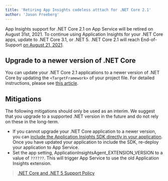 ```yaml
---
title: 'Retiring App Insights codeless atttach for .NET Core 2.1'
author: 'Jason Freeberg'
---
```


App Insights support for .NET Core 2.1 on App Service will be retired on August 31st, 2021. To continue using Application Insights for your .NET Core apps, update to .NET Core 3.1, or .NET 5. .NET Core 2.1 will reach End-of-Support [on August 21, 2021](https://devblogs.microsoft.com/dotnet/net-core-2-1-will-reach-end-of-support-on-august-21-2021/). 

## Upgrade to a newer version of .NET Core

You can update your .NET Core 2.1 applications to a newer version of .NET Core by updating the `<TargetFramework>` of your project file. For detailed instructions, please see [this article](https://devblogs.microsoft.com/dotnet/net-core-2-1-will-reach-end-of-support-on-august-21-2021/#update-your-application).

## Mitigations

The following mitigations should only be used as an interim. We suggest that you upgrade to a supported .NET version in the future and do not rely on these in the long-term.

- If you cannot upgrade your .NET Core application to a newer version, you can [include the Application Insights SDK directly in your application](https://docs.microsoft.com/en-us/azure/azure-monitor/app/asp-net-core). Once you have updated your application to include the SDK, re-deploy your application to App Service.
- Set the app setting, ApplicationInsightsAgent_EXTENSION_VERSION to a value of `??????`. This will trigger App Service to use the old Application Insights extension.

> [.NET Core and .NET 5 Support Policy](https://dotnet.microsoft.com/platform/support/policy/dotnet-core)
